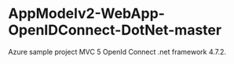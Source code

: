 # AppModelv2-WebApp-OpenIDConnect-DotNet-master
Azure sample project MVC 5 OpenId Connect .net framework 4.7.2.
